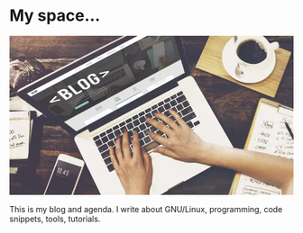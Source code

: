 # My space...

![blog](/assets/blog_image.webp)

This is my blog and agenda. I write about GNU/Linux, programming, code snippets, tools, tutorials.